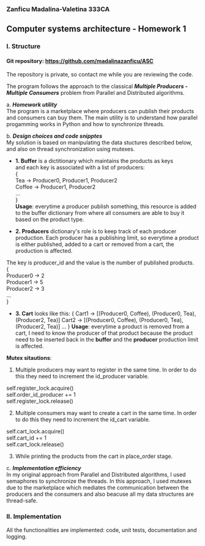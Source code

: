 ### Zanficu Madalina-Valetina 333CA
## Computer systems architecture - Homework 1

### I. Structure 

#### Git repository: https://github.com/madalinazanficu/ASC
The repository is private, so contact me while you are reviewing the code.

The program follows the approach to the classical ***Multiple Producers -Multiple Consumers*** 
problem from Parallel and Distributed algorithms.

a. ***Homework utility*** <br/>
The program is a marketplace where producers can publish their products 
and consumers can buy them. The main utility is to understand how parallel 
progamming works in Python and how to synchronize threads.

b. ***Design choices and code snipptes***                                       <br/>
My solution is based on manipulating the data stuctures described below,      
and also on thread synchronization using mutexes.                               

- **1. Buffer** is a dictitionary which maintains the products as keys          
and each key is associated with a list of producers:                            <br/>
{                                                                               <br/>
    Tea     -> Producer0, Producer1, Producer2                                  <br/>
    Coffee  -> Producer1, Producer2                                             <br/>
    ...                                                                         <br/>
}                                                                               <br/>
**Usage**: everytime a producer publish something, this resource is added
to the buffer dictionary from where all consumers are able to buy it
based on the product type.

- **2. Producers** dictionary's role is to keep track of each producer production.
Each producer has a publishing limit, so everytime a product is either 
published, added to a cart or removed from a cart, the production is affected.

The key is producer_id and the value is the number of published products.       <br/>
{                                                                               <br/>
    Producer0 -> 2                                                              <br/>
    Producer1 -> 5                                                              <br/>
    Producer2 -> 3                                                              <br/>
    ...                                                                         <br/>
}                                                                               <br/>

- **3. Cart** looks like this:
{
    Cart1 -> [(Producer0, Coffee), (Producer0, Tea), (Producer2, Tea)]
    Cart2 -> [(Producer0, Coffee), (Producer0, Tea), (Producer2, Tea)]
    ...
}
**Usage**: everytime a product is removed from a cart, I need to know 
the producer of that product because the product need to be inserted 
back in the **buffer** and the **producer** production limit is affected.

**Mutex sitautions**:
1. Multiple producers may want to register in the same time.
In order to do this they need to increment the id_producer variable.

self.register_lock.acquire()                <br/>
self.order_id_producer += 1                 <br/>
self.register_lock.release()                <br/>

2. Multiple consumers may want to create a cart in the same time.
In order to do this they need to increment the id_cart variable.

self.cart_lock.acquire()                    <br/>
self.cart_id += 1                           <br/>
self.cart_lock.release()                    <br/>

3. While printing the products from the cart in place_order stage.


c. ***Implementation efficiency***                                                <br/>
    In my original approach from Parallel and Distributed algorithms, I used
    semaphores to synchronize the threads. In this approach, I used mutexes
    due to the marketplace which mediates the communication between the
    producers and the consumers and also beacuse all my data structures
    are thread-safe.

### II. Implementation
All the functionalities are implemented: code, unit tests, documentation
and logging.
